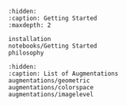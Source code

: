 ```{toctree}
:hidden:
:caption: Getting Started
:maxdepth: 2

installation
notebooks/Getting Started
philosophy
```

```{toctree}
:hidden:
:caption: List of Augmentations
augmentations/geometric
augmentations/colorspace
augmentations/imagelevel
```

```{include} ../README.md
```
